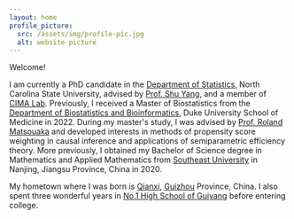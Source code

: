 ```yaml
---
layout: home
profile_picture:
  src: /assets/img/profile-pic.jpg
  alt: website picture
---
```


<p>
	Welcome! 
</p>

<p>
	I am currently a PhD candidate in the <a href="https://statistics.sciences.ncsu.edu/" target="_blank">Department of Statistics</a>, North Carolina State University, advised by <a href="https://statistics.sciences.ncsu.edu/people/syang24/" target="_blank">Prof. Shu Yang</a>, and a member of <a href="https://shuyang.wordpress.ncsu.edu/cima-lab/" target="_blank">CIMA Lab</a>. Previously, I received a Master of Biostatistics from the <a href="https://biostat.duke.edu/" target="_blank">Department of Biostatistics and Bioinformatics</a>, Duke University School of Medicine in 2022. During my master's study, I was advised by <a href="https://scholars.duke.edu/person/roland.matsouaka" target="_blank">Prof. Roland Matsouaka</a> and developed interests in methods of propensity score weighting in causal inference and applications of semiparametric efficiency theory. More previously, I obtained my Bachelor of Science degree in Mathematics and Applied Mathematics from <a href="https://www.seu.edu.cn/" target="_blank">Southeast University</a> in Nanjing, Jiangsu Province, China in 2020. 
</p>	
   
<p> 
	My hometown where I was born is <a href="https://en.wikipedia.org/wiki/Qianxi,_Guizhou" target="_blank">Qianxi</a>, <a href="https://en.wikipedia.org/wiki/Guizhou" target="_blank">Guizhou</a> Province, China. I also spent three wonderful years in <a href="https://www.linkedin.com/school/no-1-high-school-of-guiyang/about/" target="_blank">No.1 High School of Guiyang</a> before entering college. 
</p>
